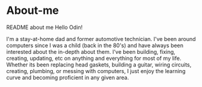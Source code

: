 # About-me
README about me
Hello Odin! 

  I'm a stay-at-home dad and former automotive technician. I've been around computers since I was a child (back in the 80's) and have always been interested about the in-depth about them. I've been building, fixing, creating, updating, etc on anything and everything for most of my life. Whether its been replacing head gaskets, building a guitar, wiring circuits, creating, plumbing, or messing with computers, I just enjoy the learning curve and becoming proficient in any given area. 
